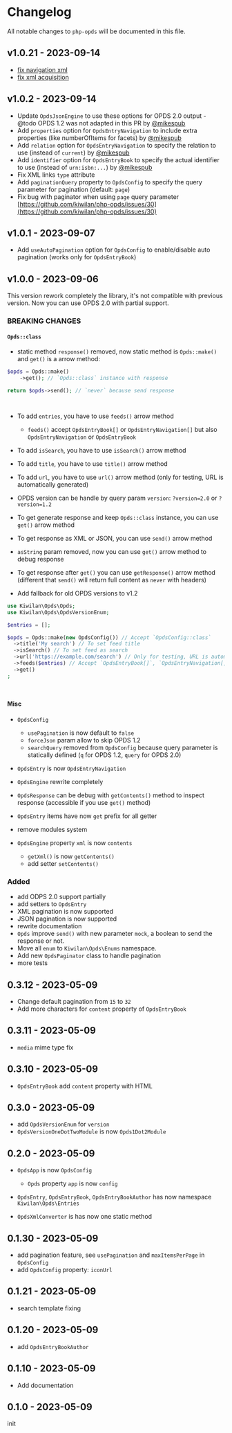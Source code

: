 # Changelog

All notable changes to `php-opds` will be documented in this file.

## v1.0.21 - 2023-09-14

- [fix navigation xml](https://github.com/kiwilan/php-opds/commit/0a3a0cbd6df35fa8975d1172ebb1392348f6eb97)
- [fix xml acquisition](https://github.com/kiwilan/php-opds/commit/13ca642217a8d09ecd4c3c1df7c314aecff1308d)

## v1.0.2 - 2023-09-14

- Update `OpdsJsonEngine` to use these options for OPDS 2.0 output - @todo OPDS 1.2 was not adapted in this PR by [@mikespub](https://github.com/mikespub)
- Add `properties` option for `OpdsEntryNavigation` to include extra properties (like numberOfItems for facets) by [@mikespub](https://github.com/mikespub)
- Add `relation` option for `OpdsEntryNavigation` to specify the relation to use (instead of `current`) by [@mikespub](https://github.com/mikespub)
- Add `identifier` option for `OpdsEntryBook` to specify the actual identifier to use (instead of `urn:isbn:...`) by [@mikespub](https://github.com/mikespub)
- Fix XML links `type` attribute
- Add `paginationQuery` property to `OpdsConfig` to specify the query parameter for pagination (default: `page`)
- Fix bug with paginator when using `page` query parameter [https://github.com/kiwilan/php-opds/issues/30](https://github.com/kiwilan/php-opds/issues/30)

## v1.0.1 - 2023-09-07

- Add `useAutoPagination` option for `OpdsConfig` to enable/disable auto pagination (works only for `OpdsEntryBook`)

## v1.0.0 - 2023-09-06

This version rework completely the library, it's not compatible with previous version. Now you can use OPDS 2.0 with partial support.

### BREAKING CHANGES

#### `Opds::class`

- static method `response()` removed, now static method is `Opds::make()` and `get()` is a arrow method:

```php
$opds = Opds::make()
    ->get(); // `Opds::class` instance with response

return $opds->send(); // `never` because send response




```
- To add `entries`, you have to use `feeds()` arrow method   
     
  - `feeds()` accept `OpdsEntryBook[]` or `OpdsEntryNavigation[]` but also `OpdsEntryNavigation` or `OpdsEntryBook`   
  
- To add `isSearch`, you have to use `isSearch()` arrow method   
  
- To add `title`, you have to use `title()` arrow method   
  
- To add `url`, you have to use `url()` arrow method (only for testing, URL is automatically generated)   
  
- OPDS version can be handle by query param `version`: `?version=2.0` or `?version=1.2`   
  
- To get generate response and keep `Opds::class` instance, you can use `get()` arrow method   
  
- To get response as XML or JSON, you can use `send()` arrow method   
  
- `asString` param removed, now you can use `get()` arrow method to debug response   
  
- To get response after `get()` you can use `getResponse()` arrow method (different that `send()` will return full content as `never` with headers)   
  
- Add fallback for old OPDS versions to v1.2   
  

```php
use Kiwilan\Opds\Opds;
use Kiwilan\Opds\OpdsVersionEnum;

$entries = [];

$opds = Opds::make(new OpdsConfig()) // Accept `OpdsConfig::class`
  ->title('My search') // To set feed title
  ->isSearch() // To set feed as search
  ->url('https://example.com/search') // Only for testing, URL is automatically generated
  ->feeds($entries) // Accept `OpdsEntryBook[]`, `OpdsEntryNavigation[]`, `OpdsEntryNavigation` or `OpdsEntryBook`
  ->get()
;




```
#### Misc

- `OpdsConfig`   
     
  - `usePagination` is now default to `false`   
  - `forceJson` param allow to skip OPDS 1.2   
  - `searchQuery` removed from `OpdsConfig` because query parameter is statically defined (`q` for OPDS 1.2, `query` for OPDS 2.0)   
  
- `OpdsEntry` is now `OpdsEntryNavigation`   
  
- `OpdsEngine` rewrite completely   
  
- `OpdsResponse` can be debug with `getContents()` method to inspect response (accessible if you use `get()` method)   
  
- `OpdsEntry` items have now `get` prefix for all getter   
  
- remove modules system   
  
- `OpdsEngine` property `xml` is now `contents`   
     
  - `getXml()` is now `getContents()`   
  - add setter `setContents()`   
  

### Added

- add ODPS 2.0 support partially
- add setters to `OpdsEntry`
- XML pagination is now supported
- JSON pagination is now supported
- rewrite documentation
- `Opds` improve `send()` with new parameter `mock`, a boolean to send the response or not.
- Move all `enum` to `Kiwilan\Opds\Enums` namespace.
- Add new `OpdsPaginator` class to handle pagination
- more tests

## 0.3.12 - 2023-05-09

- Change default pagination from `15` to `32`
- Add more characters for `content` property of `OpdsEntryBook`

## 0.3.11 - 2023-05-09

- `media` mime type fix

## 0.3.10 - 2023-05-09

- `OpdsEntryBook` add `content` property with HTML

## 0.3.0 - 2023-05-09

- add `OpdsVersionEnum` for `version`
- `OpdsVersionOneDotTwoModule` is now `Opds1Dot2Module`

## 0.2.0 - 2023-05-09

- `OpdsApp` is now `OpdsConfig`   
     
  - `Opds` property `app` is now `config`   
  
- `OpdsEntry`, `OpdsEntryBook`, `OpdsEntryBookAuthor` has now namespace `Kiwilan\Opds\Entries`   
  
- `OpdsXmlConverter` is has now one static method   
  

## 0.1.30 - 2023-05-09

- add pagination feature, see `usePagination` and `maxItemsPerPage` in `OpdsConfig`
- add `OpdsConfig` property: `iconUrl`

## 0.1.21 - 2023-05-09

- search template fixing

## 0.1.20 - 2023-05-09

- add `OpdsEntryBookAuthor`

## 0.1.10 - 2023-05-09

- Add documentation

## 0.1.0 - 2023-05-09

init
